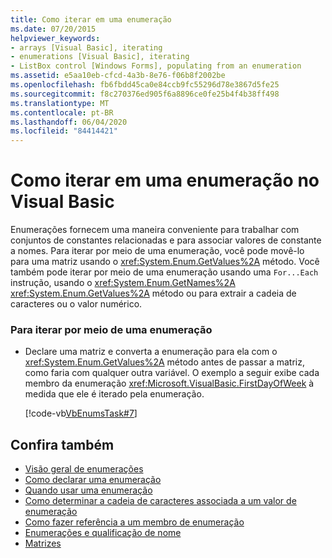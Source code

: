```yaml
---
title: Como iterar em uma enumeração
ms.date: 07/20/2015
helpviewer_keywords:
- arrays [Visual Basic], iterating
- enumerations [Visual Basic], iterating
- ListBox control [Windows Forms], populating from an enumeration
ms.assetid: e5aa10eb-cfcd-4a3b-8e76-f06b8f2002be
ms.openlocfilehash: fb6fbdd45ca0e84ccb9fc55296d78e3867d5fe25
ms.sourcegitcommit: f8c270376ed905f6a8896ce0fe25b4f4b38ff498
ms.translationtype: MT
ms.contentlocale: pt-BR
ms.lasthandoff: 06/04/2020
ms.locfileid: "84414421"
---
```

# <a name="how-to-iterate-through-an-enumeration-in-visual-basic"></a>Como iterar em uma enumeração no Visual Basic
Enumerações fornecem uma maneira conveniente para trabalhar com conjuntos de constantes relacionadas e para associar valores de constante a nomes. Para iterar por meio de uma enumeração, você pode movê-lo para uma matriz usando o <xref:System.Enum.GetValues%2A> método. Você também pode iterar por meio de uma enumeração usando uma `For...Each` instrução, usando o <xref:System.Enum.GetNames%2A> <xref:System.Enum.GetValues%2A> método ou para extrair a cadeia de caracteres ou o valor numérico.  
  
### <a name="to-iterate-through-an-enumeration"></a>Para iterar por meio de uma enumeração  
  
- Declare uma matriz e converta a enumeração para ela com o <xref:System.Enum.GetValues%2A> método antes de passar a matriz, como faria com qualquer outra variável. O exemplo a seguir exibe cada membro da enumeração <xref:Microsoft.VisualBasic.FirstDayOfWeek> à medida que ele é iterado pela enumeração.  
  
     [!code-vb[VbEnumsTask#7](~/samples/snippets/visualbasic/VS_Snippets_VBCSharp/VbEnumsTask/VB/Class2.vb#7)]  
  
## <a name="see-also"></a>Confira também

- [Visão geral de enumerações](enumerations-overview.md)
- [Como declarar uma enumeração](how-to-declare-enumerations.md)
- [Quando usar uma enumeração](when-to-use-an-enumeration.md)
- [Como determinar a cadeia de caracteres associada a um valor de enumeração](how-to-determine-the-string-associated-with-an-enumeration-value.md)
- [Como fazer referência a um membro de enumeração](how-to-refer-to-an-enumeration-member.md)
- [Enumerações e qualificação de nome](enumerations-and-name-qualification.md)
- [Matrizes](../arrays/index.md)
